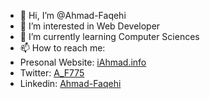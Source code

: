 - 👋 Hi, I’m @Ahmad-Faqehi
- 👀 I’m interested in Web Developer 
- 🌱 I’m currently learning Computer Sciences 
- 📫 How to reach me:
- Presonal Website: [iAhmad.info](https://iahmad.info)
- Twitter: [A_F775](https://twitter.com/A_F775)
- Linkedin: [Ahmad-Faqehi](https://www.linkedin.com/in/ahmad-faqehi/)
